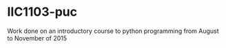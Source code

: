 # IIC1103-puc
Work done on an introductory course to python programming from August to November of 2015
